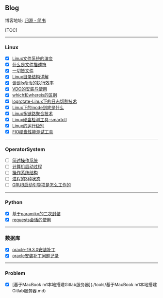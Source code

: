 ## Blog

博客地址: [归源 - 简书](https://www.jianshu.com/u/c68fc45881f2)

[TOC]

---

### Linux

- [x] [Linux文件系统的演变](./Linux/Linux文件系统的演变.md)
- [x] [什么是文件描述符](./Linux/什么是文件描述符.md)
- [x] [一切皆文件](./Linux/一切皆文件.md)
- [x] [Linux目录结构详解](./Linux/Linux目录结构详解.md)
- [x] [谈谈ls命令的执行效率](./Linux/谈谈ls命令的执行效率.md)
- [x] [VDO的安装与使用](./Linux/VDO的安装与使用.md)
- [x] [which和whereis的区别](./Linux/which和whereis的区别.md)
- [x] [logrotate-Linux下的日志切割技术](./Linux/logrotate-Linux下的日志切割技术.md)
- [x] [Linux下的inode到底是什么](./Linux/Linux下的inode到底是什么.md)
- [x] [Linux多链路聚合技术](./Linux/Linux多链路聚合技术.md)
- [x] [Linux硬盘检测工具-smartctl](./Linux/Linux硬盘检测工具-smartctl.md)
- [x] [Linux的运行级别](./Linux/Linux的启动级别.md)
- [x] [FIO硬盘性能测试工具](./Linux/FIO磁盘性能测试工具.md)

---

### OperatorSystem

- [ ] [简述操作系统](./操作系统/简述操作系统.md)
- [ ] [计算机启动过程](./操作系统/计算机启动过程.md)
- [ ] [操作系统结构](./操作系统/操作系统结构.md)
- [ ] [进程的3种状态](./操作系统/进程的3种状态.md)
- [ ] [GRUB启动引导项是怎么工作的](./操作系统/GRUB启动引导项是怎么工作的.md)

---

### Python

- [x] [基于paramiko的二次封装](./Python/基于paramiko的二次封装.md)
- [x] [requests会话的使用](./Python/requests会话的使用.md)

---

### 数据库

- [x] [oracle-19.3.0安装补丁](./数据库/oracle/oracle19c安装补丁.md)
- [x] [oracle安装补丁问题记录](./数据库/oracle/安装19c补丁出现的问题.md)

---

### Problem

- [x] [基于MacBook m1本地搭建Gitlab服务器](./tools/基于MacBook m1本地搭建Gitlab服务器.md)
